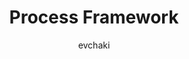 ---
title: Process Framework
description: Details on the Processes Framework in Semantic Kernel
zone_pivot_groups: programming-languages
author: evchaki            
ms.topic: tutorial
ms.author: evchaki   
ms.date: 09/28/2024
ms.service: semantic-kernel
---